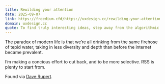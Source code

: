 ```yaml
---
title: Rewilding your attention
date: 2025-09-07
link: https://freedium.cfd/https://uxdesign.cc/rewilding-your-attention-d518ede18855
domain: uxdesign.cc
quote: To find truly interesting ideas, step away from the algorithmic feeds of Big Tech
---
```


The paradox of modern life is that we’re all drinking from the same firehose of tepid water, taking in less diversity and depth than before the internet became prevalent.

I’m making a concious effort to cut back, and to be more selective. RSS is plenty to start from.

Found via [Dave Rupert](https://daverupert.com/2025/09/why-would-anybody-start-a-website/).
